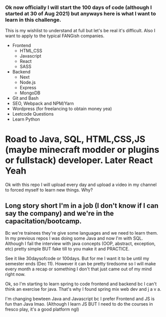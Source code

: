### Ok now officially I will start the 100 days of code (although I started at 30 of Aug 2021) but anyways here is what I want to learn in this challenge.
This is my wishlist to understand at full but let's be real it's difficult. Also I want to apply to the typical FANGish companies.
* Frontend
  * HTML,CSS
  * Javascript
  * React
  * SASS
* Backend
  * Next
  * Node.js
  * Express
  * MongoDB
* Git and Bash
* SEO, Webpack and NPM/Yarn
* Wordpress (for freelancing to obtain money yea)
* Leetcode Questions
* Learn Python

# Road to Java, SQL, HTML,CSS,JS (maybe minecraft modder or plugins or fullstack) developer. Later React Yeah
Ok with this repo I will upload every day and upload a video in my channel to forced myself to learn new things. Why? 

## Long story short I'm in a job (I don't know if I can say the company) and we're in the capacitation/bootcamp. 

Bc we're trainees they're give some languages and we need to learn them. In my previous repos I was doing some Java and now I'm with SQL. 
Although I fail the interview with java concepts (OOP, abstract, exception, etc) pretty simple BUT fake till to you make it and PRACTICE.

See it like 30daysofcode or 100days. But for me I want it to be until my semester ends (Dec 11). However it can be pretty tiredsome so I will make every month a recap or something
I don't that just came out of my mind right now.

Ok, so I'm starting to learn spring to code frontend and backend bc I can't think an exercise for java. That's why I found spring mix web dev and j a v a.

I'm changing bewteen Java and Javascript bc I prefer Frontend and JS is fun than Java lmao. (Although I learn JS BUT I need to do the courses in fresco play, it's a good platform ngl)
